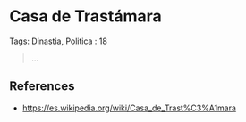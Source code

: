 # Casa de Trastámara

Tags: Dinastia, Politica
: 18

> …
> 

## References

- https://es.wikipedia.org/wiki/Casa_de_Trast%C3%A1mara
